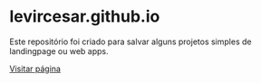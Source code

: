 # levircesar.github.io

Este repositório foi criado para salvar alguns projetos simples de landingpage ou web apps.

<a href="https://levircesar.github.io">Visitar página</a>
